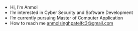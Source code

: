 -  Hi, I’m Anmol
-  I’m interested in Cyber Security and Software Development
-  I’m currently pursuing Master of Computer Application 
-  How to reach me anmolsinghpatelfc3@gmail.com

<!---
MrRobotFC3/MrRobotFC3 is a ✨ special ✨ repository because its `README.md` (this file) appears on your GitHub profile.
You can click the Preview link to take a look at your changes.
--->
